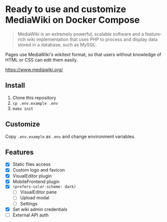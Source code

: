 # Ready to use and customize MediaWiki on Docker Compose

> MediaWiki is an extremely powerful, scalable software and a feature-rich wiki implementation that uses PHP to process and display data stored in a database, such as MySQL.

Pages use MediaWiki's wikitext format, so that users without knowledge of HTML or CSS can edit them easily.

https://www.mediawiki.org/

## Install

1. Clone this repository
2. `cp .env.example .env`
3. `make init`

## Customize

Copy `.env.example` as `.env` and change environment variables.

## Features

- [x] Static files access
- [x] Custom logo and favicon
- [x] VisualEditor plugin
- [x] MobileFrontend plugin
- [x] `(prefers-color-scheme: dark)`
  - [ ] VisualEditor pane
  - [ ] Upload modal
  - [ ] Settings
- [x] Set wiki admin credentials
- [ ] External API auth
